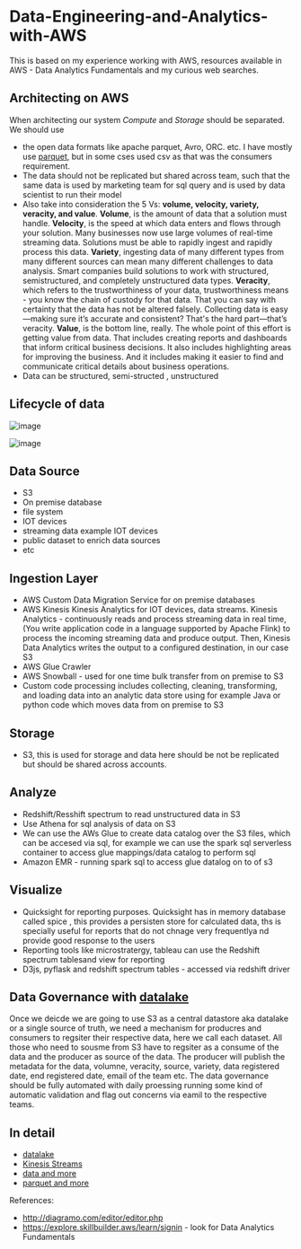 # Data-Engineering-and-Analytics-with-AWS
This is based on my experience working with AWS, resources available in AWS - Data Analytics Fundamentals and my curious web searches.

## Architecting on AWS
When architecting our system *Compute* and *Storage* should be separated. We should use
- the open data formats like apache parquet, Avro, ORC. etc. I have mostly use [parquet](https://github.com/paramraghavan/Data-Engineering-and-Analysis-with-AWS/blob/main/parquet.md), but in some cses used csv as that was the consumers requirement.
- The data should not be replicated but shared across team, such that the same data is used by marketing team for sql query and is used by data scientist to run their model
- Also take into consideration the  5 Vs: **volume, velocity, variety, veracity, and value**. **Volume**, is the amount of data that a solution must handle. **Velocity**, is the speed at which data enters and flows through your solution. Many businesses now use large volumes of real-time streaming data. Solutions must be able to rapidly ingest and rapidly process this data. **Variety**, ingesting data of many different types from many different sources can mean many different challenges to data analysis. Smart companies build solutions to work with structured, semistructured, and completely unstructured data types. **Veracity**, which refers to the trustworthiness of your data, trustworthiness means - you know the chain of custody for that data. That you can say with certainty that the data has not be altered falsely. Collecting data is easy—making sure it’s accurate and consistent? That's the hard part—that’s veracity. **Value**, is the bottom line, really. The whole point of this effort is getting value from data. That includes creating reports and dashboards that inform critical business decisions. It also includes highlighting areas for improving the business. And it includes making it easier to find and communicate critical details about business operations.
- Data can be structured, semi-structed , unstructured

## Lifecycle of data

![image](https://user-images.githubusercontent.com/52529498/141691482-c8150b36-41f0-4469-8950-c57a3a0af909.png)

![image](https://user-images.githubusercontent.com/52529498/140820594-4f8775e2-7506-4b1f-a98e-c3e547dc9e73.png)

## Data Source
- S3
- On premise database
- file system
- IOT devices
- streaming data example IOT devices
- public dataset to enrich data sources
- etc

## Ingestion Layer
- AWS Custom Data Migration Service for on premise databases
- AWS Kinesis Kinesis Analytics for IOT devices, data streams. Kinesis Analytics - continuously reads and process streaming data in real time, (You write application code in a language supported by Apache Flink) to process the incoming streaming data and produce output. Then, Kinesis Data Analytics writes the output to a configured destination, in our case S3
- AWS Glue Crawler
- AWS Snowball - used for one time bulk transfer from on premise to S3
- Custom code  processing includes collecting, cleaning, transforming, and loading data into an analytic data store using for example Java or python code which moves data from on premise to S3

## Storage
- S3, this is used for storage and data here should be not be replicated but should be shared across accounts.

## Analyze
- Redshift/Resshift spectrum to read unstructured data in S3
- Use Athena for sql analysis of data on S3
- We can use the AWs Glue to create data catalog over the S3 files, which can be accesed via sql, for example we can use the spark sql serverless container to access glue mappings/data catalog to perform sql
- Amazon EMR - running spark sql to access glue datalog on to of s3

## Visualize
- Quicksight for reporting purposes. Quicksight has in memory database called spice , this provides a persisten store for calculated data, ths is specially useful for reports that do not chnage very frequentlya nd provide good response to the users
- Reporting tools like microstratergy, tableau can use the Redshift spectrum tablesand view for reporting 
- D3js, pyflask and  redshift spectrum tables - accessed via redshift driver

## Data Governance with [datalake](https://github.com/paramraghavan/Data-Engineering-and-Analytics-with-AWS/blob/main/datalake/datalake.md)
Once we deicde  we are going to use S3 as a  central datastore aka datalake or a  single source of truth, we need a mechanism for producres and consumers to regsiter their respective data, here we call each dataset.  All those who need to sousme from S3 have to regsiter as a consume of the data and the producer as  source of the data. The producer will publish the metadata for the data, volumne, veracity, source, variety, data registered date, end registered date, email of the team etc. The data governance should be fully automated with  daily proessing running some kind of automatic validation and flag out concerns via eamil to the respective teams.

## In detail
- [datalake](https://github.com/paramraghavan/Data-Engineering-and-Analytics-with-AWS/blob/main/datalake/datalake.md)
- [Kinesis Streams](https://github.com/paramraghavan/Data-Engineering-and-Analytics-with-AWS/blob/main/kinesis_streams/kinesisstreams.md)
- [data and more](https://github.com/paramraghavan/Data-Engineering-and-Analytics-with-AWS/blob/main/data.md)
- [parquet and more](https://github.com/paramraghavan/Data-Engineering-and-Analytics-with-AWS/blob/main/parquet.md)


References:
- http://diagramo.com/editor/editor.php
- https://explore.skillbuilder.aws/learn/signin - look for Data Analytics Fundamentals


